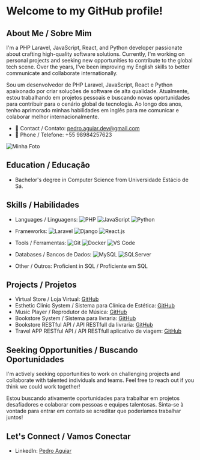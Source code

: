 # Welcome to my GitHub profile!

## About Me / Sobre Mim
I'm a PHP Laravel, JavaScript, React, and Python developer passionate about crafting high-quality software solutions. Currently, I'm working on personal projects and seeking new opportunities to contribute to the global tech scene. Over the years, I've been improving my English skills to better communicate and collaborate internationally.

Sou um desenvolvedor de PHP Laravel, JavaScript, React e Python apaixonado por criar soluções de software de alta qualidade. Atualmente, estou trabalhando em projetos pessoais e buscando novas oportunidades para contribuir para o cenário global de tecnologia. Ao longo dos anos, tenho aprimorado minhas habilidades em inglês para me comunicar e colaborar melhor internacionalmente.

- 📧 Contact / Contato: pedro.aguiar.dev@gmail.com
- 📱 Phone / Telefone: +55 98984257623

![Minha Foto](https://github.com/pedro162/pedro162.github.io/assets/60150082/5502c14d-4fb8-4db7-a283-87d93d0c798f)

## Education / Educação
- Bachelor's degree in Computer Science from Universidade Estácio de Sá.

## Skills / Habilidades
- Languages / Linguagens:
  ![PHP](https://img.shields.io/badge/-PHP-777BB4?style=flat-square&logo=php&logoColor=white)
  ![JavaScript](https://img.shields.io/badge/-JavaScript-F7DF1E?style=flat-square&logo=javascript&logoColor=black)
  ![Python](https://img.shields.io/badge/-Python-3776AB?style=flat-square&logo=python&logoColor=white)

- Frameworks:
  ![Laravel](https://img.shields.io/badge/-Laravel-FF2D20?style=flat-square&logo=laravel&logoColor=white)
  ![Django](https://img.shields.io/badge/-Django-092E20?style=flat-square&logo=django&logoColor=white)
  ![React.js](https://img.shields.io/badge/-React.js-61DAFB?style=flat-square&logo=react&logoColor=black)

- Tools / Ferramentas:
  ![Git](https://img.shields.io/badge/-Git-F05032?style=flat-square&logo=git&logoColor=white)
  ![Docker](https://img.shields.io/badge/-Docker-2496ED?style=flat-square&logo=docker&logoColor=white)
  ![VS Code](https://img.shields.io/badge/-VS%20Code-007ACC?style=flat-square&logo=visual-studio-code&logoColor=white)

- Databases / Bancos de Dados:
  ![MySQL](https://img.shields.io/badge/-MySQL-4479A1?style=flat-square&logo=mysql&logoColor=white)
  ![SQLServer](https://img.shields.io/badge/-SQLServer-CC2927?style=flat-square&logo=microsoft-sql-server&logoColor=white)

- Other / Outros: Proficient in SQL / Proficiente em SQL

## Projects / Projetos
- Virtual Store / Loja Virtual: [GitHub](https://github.com/pedro162/loja_virtual)
- Esthetic Clinic System / Sistema para Clínica de Estética: [GitHub](https://github.com/pedro162/clinica_estetica)
- Music Player / Reprodutor de Música: [GitHub](https://github.com/pedro162/musicplayer)
- Bookstore System / Sistema para livraria: [GitHub](https://github.com/pedro162/Livraria)
- Bookstore RESTful API / API RESTfull da livraria: [GitHub](https://github.com/pedro162/bookstore_api)
- Travel APP RESTful API / API RESTfull aplicativo de viagem: [GitHub](https://github.com/pedro162/easy_trip_api)

## Seeking Opportunities / Buscando Oportunidades
I'm actively seeking opportunities to work on challenging projects and collaborate with talented individuals and teams. Feel free to reach out if you think we could work together!

Estou buscando ativamente oportunidades para trabalhar em projetos desafiadores e colaborar com pessoas e equipes talentosas. Sinta-se à vontade para entrar em contato se acreditar que poderíamos trabalhar juntos!

## Let's Connect / Vamos Conectar
- LinkedIn: [Pedro Aguiar](https://www.linkedin.com/in/pedro-aguiar-92000a176)
